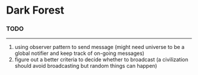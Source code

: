 # Dark Forest

### TODO
-----

1. using observer pattern to send message (might need universe to be a global notifier and keep track of on-going messages)
2. figure out a better criteria to decide whether to broadcast (a civilization should avoid broadcasting but random things can happen)
